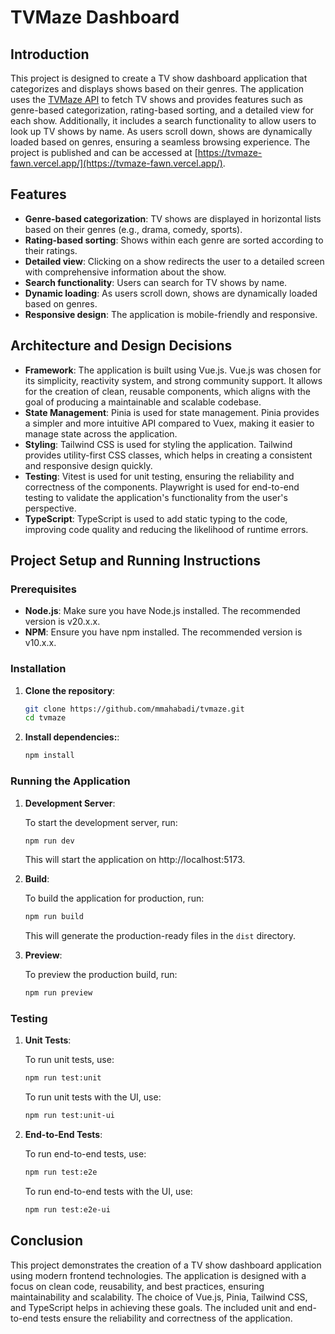 # TVMaze Dashboard

## Introduction

This project is designed to create a TV show dashboard application that categorizes and displays shows based on their genres. The application uses the [TVMaze API](http://www.tvmaze.com/api) to fetch TV shows and provides features such as genre-based categorization, rating-based sorting, and a detailed view for each show. Additionally, it includes a search functionality to allow users to look up TV shows by name. As users scroll down, shows are dynamically loaded based on genres, ensuring a seamless browsing experience. The project is published and can be accessed at [https://tvmaze-fawn.vercel.app/](https://tvmaze-fawn.vercel.app/).

## Features

- **Genre-based categorization**: TV shows are displayed in horizontal lists based on their genres (e.g., drama, comedy, sports).
- **Rating-based sorting**: Shows within each genre are sorted according to their ratings.
- **Detailed view**: Clicking on a show redirects the user to a detailed screen with comprehensive information about the show.
- **Search functionality**: Users can search for TV shows by name.
- **Dynamic loading**: As users scroll down, shows are dynamically loaded based on genres.
- **Responsive design**: The application is mobile-friendly and responsive.

## Architecture and Design Decisions

- **Framework**: The application is built using Vue.js. Vue.js was chosen for its simplicity, reactivity system, and strong community support. It allows for the creation of clean, reusable components, which aligns with the goal of producing a maintainable and scalable codebase.
- **State Management**: Pinia is used for state management. Pinia provides a simpler and more intuitive API compared to Vuex, making it easier to manage state across the application.
- **Styling**: Tailwind CSS is used for styling the application. Tailwind provides utility-first CSS classes, which helps in creating a consistent and responsive design quickly.
- **Testing**: Vitest is used for unit testing, ensuring the reliability and correctness of the components. Playwright is used for end-to-end testing to validate the application's functionality from the user's perspective.
- **TypeScript**: TypeScript is used to add static typing to the code, improving code quality and reducing the likelihood of runtime errors.

## Project Setup and Running Instructions

### Prerequisites

- **Node.js**: Make sure you have Node.js installed. The recommended version is v20.x.x.
- **NPM**: Ensure you have npm installed. The recommended version is v10.x.x.

### Installation

1. **Clone the repository**:

   ```bash
   git clone https://github.com/mmahabadi/tvmaze.git
   cd tvmaze
   ```
2. **Install dependencies:**:

   ```bash
   npm install
   ```
### Running the Application

1. **Development Server**:

    To start the development server, run:

    ```bash
    npm run dev
    ```
    This will start the application on http://localhost:5173.

2. **Build**:

    To build the application for production, run:

    ```bash
    npm run build
    ```

    This will generate the production-ready files in the `dist` directory.

3. **Preview**:

    To preview the production build, run:
    ```bash
    npm run preview
    ```

### Testing
1. **Unit Tests**:

    To run unit tests, use:
    ```bash
    npm run test:unit
    ```
    To run unit tests with the UI, use:
    ```bash
    npm run test:unit-ui
    ```
2. **End-to-End Tests**:

    To run end-to-end tests, use:
    ```bash
    npm run test:e2e
    ```
    To run end-to-end tests with the UI, use:
    ```bash
    npm run test:e2e-ui
    ```

## Conclusion

This project demonstrates the creation of a TV show dashboard application using modern frontend technologies. The application is designed with a focus on clean code, reusability, and best practices, ensuring maintainability and scalability. The choice of Vue.js, Pinia, Tailwind CSS, and TypeScript helps in achieving these goals. The included unit and end-to-end tests ensure the reliability and correctness of the application.